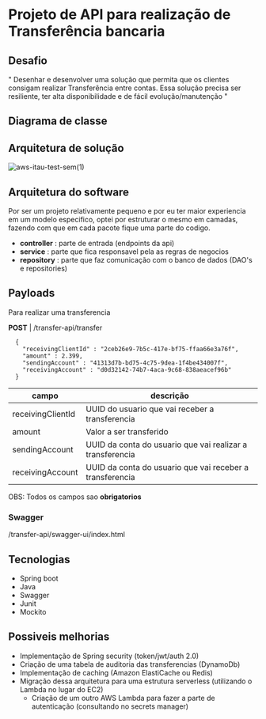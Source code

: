 # Projeto de API para realização de Transferência bancaria

## Desafio

" Desenhar e desenvolver uma solução que permita que os clientes consigam realizar
Transferência entre contas. Essa solução precisa ser resiliente, ter alta disponibilidade e de fácil
evolução/manutenção "


## Diagrama de classe


## Arquitetura de solução
![aws-itau-test-sem(1)](https://github.com/luanvsfeo/itau-test/assets/54812655/745b6971-23fb-468f-b244-86a1ceb08abb)



## Arquitetura do software

Por ser um projeto relativamente pequeno e por eu ter maior experiencia em um modelo especifico, optei por estruturar o mesmo em camadas, fazendo com que em cada pacote fique uma parte do codigo. 
- **controller** : parte de entrada (endpoints da api)
- **service** : parte que fica responsavel pela as regras de negocios
- **repository** : parte que faz comunicação  com o banco de dados (DAO's e repositories)


## Payloads

Para realizar uma transferencia 

**POST** | /transfer-api/transfer

```
  {
    "receivingClientId" : "2ceb26e9-7b5c-417e-bf75-ffaa66e3a76f",
    "amount" : 2.399,
    "sendingAccount" : "41313d7b-bd75-4c75-9dea-1f4be434007f",
    "receivingAccount" : "d0d32142-74b7-4aca-9c68-838aeacef96b"
  }
```

| campo | descrição  |
|----|-----------|
|receivingClientId | UUID do usuario que vai receber a transferencia|
|amount | Valor a ser transferido |
|sendingAccount | UUID da conta do usuario que vai realizar a transferencia |
|receivingAccount | UUID da conta do usuario que vai receber a transferencia |

OBS: Todos os campos sao **obrigatorios** 

### Swagger
/transfer-api/swagger-ui/index.html

## Tecnologias

- Spring boot
- Java
- Swagger
- Junit
- Mockito

## Possiveis melhorias

- Implementação de Spring security (token/jwt/auth 2.0)
- Criação de uma tabela de auditoria das transferencias (DynamoDb)
- Implementação de caching (Amazon ElastiCache ou Redis)
- Migração dessa arquitetura para uma estrutura serverless (utilizando o Lambda no lugar do EC2)
  - Criação de um outro AWS Lambda para fazer a parte de autenticação (consultando no secrets manager)





